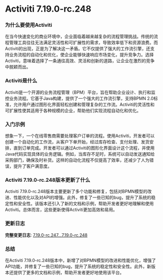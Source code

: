 # Activiti 7.19.0-rc.248
### 为什么要使用Activiti

在当今快速变化的商业环境中，企业面临着越来越复杂的流程管理挑战。传统的流程管理工具往往无法满足灵活性和可扩展性的需求，导致效率低下和资源浪费。而Activiti的出现，正是为了解决这一矛盾。它不仅提供了强大的工作流引擎，还支持业务流程的自动化和优化，使企业能够快速响应市场变化，提升竞争力。选择Activiti，意味着选择了一条通往高效、灵活和创新的道路，让企业在激烈的竞争中脱颖而出。

### Activiti是什么

Activiti是一个开源的业务流程管理（BPM）平台，旨在帮助企业设计、执行和监控业务流程。它基于Java构建，提供了一个强大的工作流引擎，支持BPMN 2.0标准，允许用户通过图形化界面轻松创建和管理复杂的工作流。Activiti的灵活性和可扩展性使其适用于各种规模的企业，帮助他们实现流程自动化和优化。

### 入门示例

想象一下，一个在线零售商需要处理客户订单的流程。使用Activiti，开发者可以创建一个自动化的工作流，从客户下单开始，经过库存检查、支付处理、发货安排，直到订单完成。开发者可以通过Activiti的图形化界面设计这个流程，并使用Java代码实现具体的业务逻辑。例如，当库存不足时，系统可以自动发送通知给采购部门，确保及时补货。这样的自动化流程不仅提高了效率，还减少了人为错误，提升了客户满意度。

### Activiti 7.19.0-rc.248版本更新了什么

Activiti 7.19.0-rc.248版本主要更新了多个功能和修复，包括对BPMN模型的改进、性能优化以及对API的增强。此外，修复了一些已知的bug，提升了系统的稳定性和安全性。该版本还引入了新的文档和示例，帮助开发者更好地理解和使用Activiti。总体而言，这些更新使得Activiti更加高效和易用。

### 更新日志

**完整变更日志**: [7.19.0-rc.247...7.19.0-rc.248](https://github.com/Activiti/Activiti/compare/7.19.0-rc.247...7.19.0-rc.248)

### 总结

在Activiti 7.19.0-rc.248版本中，新增了对BPMN模型的改进和性能优化，增强了API功能，并修复了一些已知的bug，提升了系统的稳定性和安全性。此外，新版本还提供了更多的文档和示例，帮助开发者更好地使用该平台。